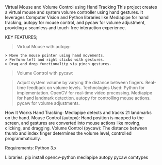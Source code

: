 Virtual Mouse and Volume Control using Hand Tracking
This project creates a virtual mouse and system volume controller using hand gestures. It leverages Computer Vision and Python libraries like Mediapipe for hand tracking, autopy for mouse control, and pycaw for volume adjustment, providing a seamless and touch-free interaction experience.

KEY FEATURES;
 > Virtual Mouse with autopy:

    > Move the mouse pointer using hand movements.
    > Perform left and right clicks with gestures.
    > Drag and drop functionality via pinch gestures.
> Volume Control with pycaw:

  > Adjust system volume by varying the distance between fingers.
  > Real-time feedback on volume levels.
Technologies Used:
Python for implementation.
OpenCV for real-time video processing.
Mediapipe for hand landmark detection.
autopy for controlling mouse actions.
pycaw for volume adjustments.


How It Works
Hand Tracking: Mediapipe detects and tracks 21 landmarks on the hand.
Mouse Control (autopy): Hand position is mapped to the screen, and gestures are converted into mouse actions like moving, clicking, and dragging.
Volume Control (pycaw): The distance between thumb and index finger determines the volume level, controlled programmatically.


Requirements:
Python 3.x

Libraries:
  pip install opencv-python mediapipe autopy pycaw comtypes
